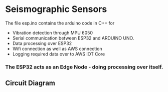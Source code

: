 # Seismographic Sensors

The file esp.ino contains the arduino code in C++ for 
- Vibration detection through MPU 6050
- Serial communication between ESP32 and ARDUINO UNO.
- Data processing over ESP32
- Wifi connection as well as AWS connection
- Logging required data over to AWS IOT Core


### The ESP32 acts as an Edge Node - doing processing over itself.

## Circuit Diagram
